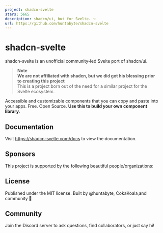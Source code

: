 ```yaml
---
project: shadcn-svelte
stars: 5665
description: shadcn/ui, but for Svelte. ✨
url: https://github.com/huntabyte/shadcn-svelte
---
```


shadcn-svelte
=============

shadcn-svelte is an unofficial community-led Svelte port of shadcn/ui.

> **Note**  
> **We are not affiliated with shadcn, but we did get his blessing prior to creating this project**  
> This is a project born out of the need for a similar project for the Svelte ecosystem.

Accessible and customizable components that you can copy and paste into your apps. Free. Open Source. **Use this to build your own component library**.

Documentation
-------------

Visit https://shadcn-svelte.com/docs to view the documentation.

Sponsors
--------

This project is supported by the following beautiful people/organizations:

License
-------

Published under the MIT license. Built by @huntabyte, CokaKoala,and community 💛  
  

Community
---------

Join the Discord server to ask questions, find collaborators, or just say hi!
